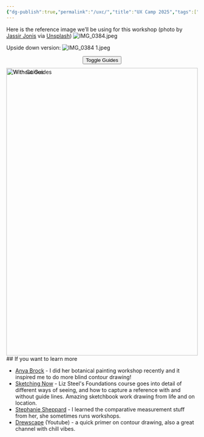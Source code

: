 ```yaml
---
{"dg-publish":true,"permalink":"/uxc/","title":"UX Camp 2025","tags":["not-writing"],"noteIcon":"","created":"2025-10-15"}
---
```


Here is the reference image we’ll be using for this workshop (photo by [Jassir Jonis](https://unsplash.com/@jassirjonis) via [Unsplash](https://unsplash.com/photos/woman-in-black-crew-neck-shirt-hSKBleRfj5A))
![IMG_0384.jpeg](/img/user/assets/IMG_0384.jpeg)




Upside down version:
![IMG_0384 1.jpeg](/img/user/assets/IMG_0384%201.jpeg)







<div style="max-width: 100%; width: 100%; margin: 0 auto;">
    <button onclick="var img = document.getElementById('beforeImg'); img.style.opacity = img.style.opacity == '1' ? '0' : '1';" style="margin: 10px auto; display: block;">Toggle Guides</button>
  <div style="position: relative; width: 100%; aspect-ratio: 2/3; overflow: hidden;">
    <img id="afterImg" src="/img/user/assets/IMG_0384.jpeg" alt="Without Guides"  style="position: absolute; top: 0; left: 0; width: 100%; height: 100%; object-fit: contain;">
    <img id="beforeImg" src="/img/user/assets/IMG_0386.jpeg" alt="With Guides" style="position: absolute; top: 0; left: 0; width: 100%; height: 100%; object-fit: contain; opacity: 1; transition: opacity 0.3s ease;">
  </div>
</div>
## If you want to learn more

* [Anya Brock](https://www.anyabrock.com/pages/workshops-in-person) - I did her botanical painting workshop recently and it inspired me to do more blind contour drawing!
* [Sketching Now](https://sketchingnow.com/foundations2025/) - Liz Steel's Foundations course goes into detail of different ways of seeing, and how to capture a reference with and without guide lines. Amazing sketchbook work drawing from life and on location.
* [Stephanie Sheppard](https://www.stephaniesheppard.net.au/) - I learned the comparative measurement stuff from her, she sometimes runs workshops.
* [Drewscape](https://www.youtube.com/watch?v=j0Bx_VGn0yo) (Youtube) - a quick primer on contour drawing, also a great channel with chill vibes.

